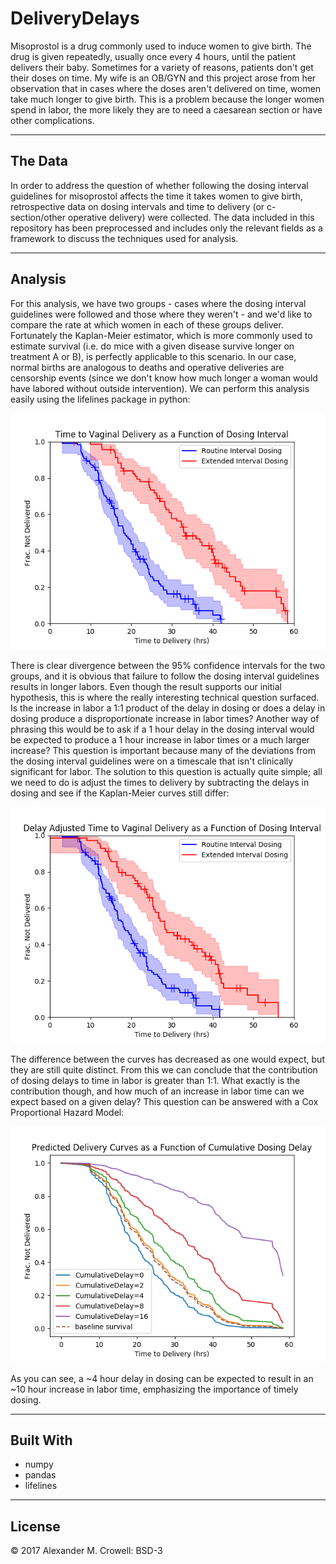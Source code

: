 # DeliveryDelays

Misoprostol is a drug commonly used to induce women to give birth.  The drug is given repeatedly, usually once every 4 hours, until the patient delivers their baby.  Sometimes for a variety of reasons, patients don't get their 
doses on time.  My wife is an OB/GYN and this project arose from her observation that in cases where the doses aren't delivered on time, women take much longer to give birth.  This is a problem because the longer women spend in 
labor, the more likely they are to need a caesarean section or have other complications.

--------
The Data
--------

In order to address the question of whether following the dosing interval guidelines for misoprostol affects the time it takes women to give birth, retrospective data on dosing intervals and time to delivery (or c-section/other 
operative delivery) were collected.  The data included in this repository has been preprocessed and includes only the relevant fields as a framework to discuss the techniques used for analysis.


--------
Analysis
--------

For this analysis, we have two groups - cases where the dosing interval guidelines were followed and those where they weren't - and we'd like to compare the rate at which women in each of these groups deliver.  Fortunately the 
Kaplan-Meier estimator, which is more commonly used to estimate survival (i.e. do mice with a given disease survive longer on treatment A or B), is perfectly applicable to this scenario.  In our case, normal births are analogous 
to deaths and operative deliveries are censorship events (since we don't know how much longer a woman would have labored without outside intervention).  We can perform this analysis easily using the lifelines package in python:

![ImageRelative](output/traditional_KM.png "Traditional_KM")

There is clear divergence between the 95% confidence intervals for the two groups, and it is obvious that failure to follow the dosing interval guidelines results in longer labors.  Even though the result supports our initial 
hypothesis, this is where the really interesting technical question surfaced.  Is the increase in labor a 1:1 product of the delay in dosing or does a delay in dosing produce a disproportionate increase in labor times?  Another 
way of phrasing this would be to ask if a 1 hour delay in the dosing interval would be expected to produce a 1 hour increase in labor times or a much larger increase?  This question is important because many of the deviations from 
the dosing interval guidelines were on a timescale that isn't clinically significant for labor.  The solution to this question is actually quite simple; all we need to do is adjust the times to delivery by subtracting the delays 
in dosing and see if the Kaplan-Meier curves still differ:

![ImageRelative](output/adjusted_KM.png "Adjusted_KM")

The difference between the curves has decreased as one would expect, but they are still quite distinct.  From this we can conclude that the contribution of dosing delays to time in labor is greater than 1:1.  What exactly is the 
contribution though, and how much of an increase in labor time can we expect based on a given delay?  This question can be answered with a Cox Proportional Hazard Model:

![ImageRelative](output/predicted_KM.png "predicted_KM")

As you can see, a ~4 hour delay in dosing can be expected to result in an ~10 hour increase in labor time, emphasizing the importance of timely dosing. 

----
Built With
----

* numpy
* pandas
* lifelines

-------
License
-------

© 2017 Alexander M. Crowell: BSD-3
